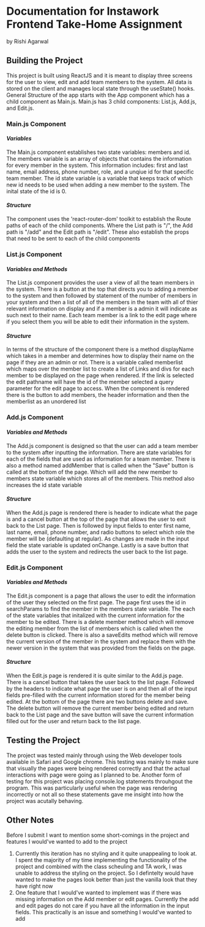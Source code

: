 # Documentation for Instawork Frontend Take-Home Assignment
by Rishi Agarwal

## <b> Building the Project </b>
<p> This project is built using ReactJS and it is meant to display three screens for the user to view, edit and add team members to the system. All data is stored on the client and manages local state through the useState() hooks. General Structure of the app starts with the App component which has a child component as Main.js. Main.js has 3 child components: List.js, Add.js, and Edit.js. </p>

### Main.js Component

#### <i> Variables </i>
<p> The Main.js component establishes two state variables: members and id. The members variable is an array of objects that contains the information for every member in the system. This information includes: first and last name, email address, phone number, role, and a unqiue id for that specific team member. The id state variable is a variable that keeps track of which new id needs to be used when adding a new member to the system. The inital state of the id is 0.
</p>

#### <i> Structure </i>
<p>
The component uses the 'react-router-dom' toolkit to establish the Route paths of each of the child components. Where the List path is "/", the Add path is "/add" and the Edit path is "/edit". These also establish the props that need to be sent to each of the child components
</p>


### List.js Component

#### <i> Variables and Methods </i>
<p> 
The List.js component provides the user a view of all the team members in the system. There is a button at the top that directs you to adding a member to the system and then followed by statement of the number of members in your system and then a list of all of the members in the team with all of thier relevant information on display and if a member is a admin it will indicate as such next to their name. Each team member is a link to the edit page where if you select them you will be able to edit their information in the system.
</p>

#### <i> Structure </i>
<p>
In terms of the structure of the component there is a method displayName which takes in a member and determines how to display their name on the page if they are an admin or not. There is a variable called memberlist which maps over the member list to create a list of Links and divs for each member to be displayed on the page when rendered. If the link is selected the edit pathname will have the id of the member selected a query parameter for the edit page to access. When the component is rendered there is the button to add members, the header information and then the memberlist as an unordered list
</p>

### Add.js Component

#### <i> Variables and Methods </i>
<p> 
The Add.js component is designed so that the user can add a team member to the system after inputting the information. There are state variables for each of the fields that are used as information for a team member. There is also a method named addMember that is called when the "Save" button is called at the bottom of the page. Which will add the new member to members state variable which stores all of the members. This method also increases the id state variable
</p>

#### <i> Structure </i>
<p>
When the Add.js page is rendered there is header to indicate what the page is and a cancel button at the top of the page that allows the user to exit back to the List page. Then is followed by input fields to enter first name, last name, email, phone number, and radio buttons to select which role the member will be (defaulting at regular). As changes are made in the input field the state variable is updated onChange. Lastly is a save button that adds the user to the system and redirects the user back to the list page.
</p>

### Edit.js Component

#### <i> Variables and Methods </i>
<p> 
The Edit.js component is a page that allows the user to edit the information of the user they selected on the first page. The page first uses the id in searchParams to find the member in the members state variable. The each of the state variables that initalized with the current information for the member to be edited. There is a delete member method which will remove the editing member from the list of members which is called when the delete button is clicked. There is also a saveEdits method which will remove the current version of the member in the system and replace them with the newer version in the system that was provided from the fields on the page. 
</p>

#### <i> Structure </i>
<p> 
When the Edit.js page is rendered it is quite similar to the Add.js page. There is a cancel button that takes the user back to the list page. Followed by the headers to indicate what page the user is on and then all of the input fields pre-filled with the current information stored for the member being edited. At the bottom of the page there are two buttons delete and save. The delete button will remove the current member being edited and return back to the List page and the save button will save the current information filled out for the user and return back to the list page. 
</p>

## <b> Testing the Project </b>
<p>
The project was tested mainly through using the Web developer tools available in Safari and Google chrome. This testing was mainly to make sure that visually the pages were being rendered correctly and that the actual interactions with page were going as I planned to be. Another form of testing for this project was placing console.log statements throuhgout the program. This was particularly useful when the page was rendering incorrectly or not all so these statements gave me insight into how the project was acutally behaving. </p>

## <b> Other Notes </b>
Before I submit I want to mention some short-comings in the project and features I would've wanted to add to the project
<ol> 
    <li> Currently this iteration has no styling and it quite unappealing to look at. I spent the majority of my time implementing the functionality of the project and combined with the class scheuling and TA work, I was unable to address the styling on the project. So I defintelty would have wanted to make the pages look better than just the vanilla look that they have right now</li>
    <li> One feature that I would've wanted to implement was if there was missing information on the Add member or edit pages. Currently the add and edit pages do not care if you have all the information in the input fields. This practically is an issue and something I would've wanted to add</li>

</ol>
